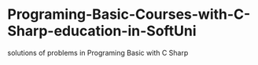# Programing-Basic-Courses-with-C-Sharp-education-in-SoftUni
solutions of problems in Programing Basic with C Sharp
